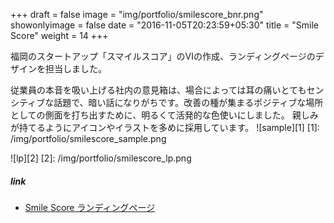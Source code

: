 +++
draft = false
image = "img/portfolio/smilescore_bnr.png"
showonlyimage = false
date = "2016-11-05T20:23:59+05:30"
title = "Smile Score"
weight = 14
+++

福岡のスタートアップ「スマイルスコア」のVIの作成、ランディングページのデザインを担当しました。
<!--more-->

従業員の本音を吸い上げる社内の意見箱は、場合によっては耳の痛いとてもセンシティブな話題で、暗い話になりがちです。改善の種が集まるポジティブな場所としての側面を打ち出すために、明るくて活発的な色使いにしました。
親しみが持てるようにアイコンやイラストを多めに採用しています。
![sample][1]
[1]: /img/portfolio/smilescore_sample.png
  
![lp][2]
[2]: /img/portfolio/smilescore_lp.png

##### link
* [Smile Score ランディングページ](https://smilescore.jp/)